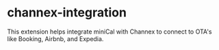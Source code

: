 # channex-integration
This extension helps integrate miniCal with Channex to connect to OTA's like Booking, Airbnb, and Expedia.
